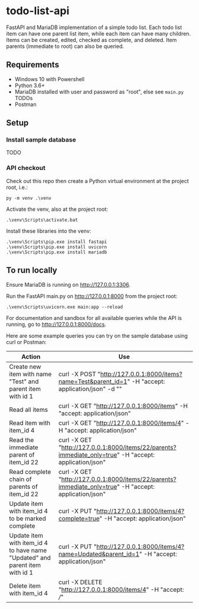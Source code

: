 # todo-list-api

FastAPI and MariaDB implementation of a simple todo list. Each todo list item can have one parent list item, while each item can have many children. Items can be created, edited, checked as complete, and deleted. Item parents (immediate to root) can also be queried.

## Requirements

* Windows 10 with Powershell
* Python 3.6+
* MariaDB installed with user and password as "root", else see `main.py` TODOs
* Postman

## Setup

### Install sample database

TODO

### API checkout

Check out this repo then create a Python virtual environment at the project root, i.e.:

```py -m venv .\venv```

Activate the venv, also at the project root:

```.\venv\Scripts\activate.bat```

Install these libraries into the venv:
```
.\venv\Scripts\pip.exe install fastapi
.\venv\Scripts\pip.exe install uvicorn
.\venv\Scripts\pip.exe install mariadb
```

## To run locally

Ensure MariaDB is running on http://127.0.0.1:3306.

Run the FastAPI main.py on http://127.0.0.1:8000 from the project root:

```.\venv\Scripts\uvicorn.exe main:app --reload```

For documentation and sandbox for all available queries while the API is running, go to http://127.0.0.1:8000/docs.

Here are some example queries you can try on the sample database using curl or Postman:

| Action                          | Use                                         |
| ------------------------------- | ------------------------------------------- |
| Create new item with name "Test" and parent item with id 1 | curl -X POST "http://127.0.0.1:8000/items?name=Test&parent_id=1" -H  "accept: application/json" -d "" |
| Read all items | curl -X GET "http://127.0.0.1:8000/items" -H  "accept: application/json" |
| Read item with item_id 4         | curl -X GET "http://127.0.0.1:8000/items/4" -H  "accept: application/json" |
| Read the immediate parent of item_id 22 | curl -X GET "http://127.0.0.1:8000/items/22/parents?immediate_only=true" -H  "accept: application/json" |
| Read complete chain of parents of item_id 22 | curl -X GET "http://127.0.0.1:8000/items/22/parents?immediate_only=true" -H  "accept: application/json" |
| Update item with item_id 4 to be marked complete | curl -X PUT "http://127.0.0.1:8000/items/4?complete=true" -H  "accept: application/json" |
| Update item with item_id 4 to have name "Updated" and parent item with id 1 | curl -X PUT "http://127.0.0.1:8000/items/4?name=Updated&parent_id=1" -H  "accept: application/json" |
| Delete item with item_id 4 | curl -X DELETE "http://127.0.0.1:8000/items/4" -H  "accept: */*" |
